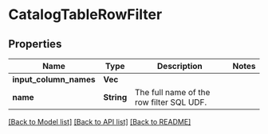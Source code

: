 # CatalogTableRowFilter

## Properties

Name | Type | Description | Notes
------------ | ------------- | ------------- | -------------
**input_column_names** | **Vec<String>** |  | 
**name** | **String** | The full name of the row filter SQL UDF. | 

[[Back to Model list]](../README.md#documentation-for-models) [[Back to API list]](../README.md#documentation-for-api-endpoints) [[Back to README]](../README.md)


